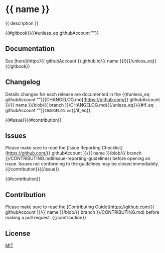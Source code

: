 # {{ name }}

{{ description }}

{{#gitbook}}{{#unless_eq githubAccount ""}}
## Documentation
See [here](http://{{ githubAccount }}.github.io/{{ name }}/){{/unless_eq}}{{/gitbook}}

## Changelog
Details changes for each release are documented in the {{#unless_eq githubAccount ""}}[CHANGELOG.md](https://github.com/{{ githubAccount }}/{{ name }}/blob/{{ branch }}/CHANGELOG.md){{/unless_eq}}{{#if_eq githubAccount ""}}`CHANGELOG.md`{{/if_eq}}.

{{#issue}}{{#contribution}}
## Issues
Please make sure to read the [Issue Reporting Checklist](https://github.com/{{ githubAccount }}/{{ name }}/blob/{{ branch }}/CONTRIBUTING.md#issue-reporting-guidelines) before opening an issue. Issues not conforming to the guidelines may be closed immediately.
{{/contribution}}{{/issue}}

{{#contribution}}
## Contribution
Please make sure to read the [Contributing Guide](https://github.com/{{ githubAccount }}/{{ name }}/blob/{{ branch }}/CONTRIBUTING.md) before making a pull request.
{{/contribution}}

## License

[MIT](http://opensource.org/licenses/MIT)
